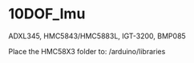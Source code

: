 # 10DOF_Imu
ADXL345, HMC5843/HMC5883L, IGT-3200, BMP085

Place the HMC58X3 folder to:
/arduino/libraries
